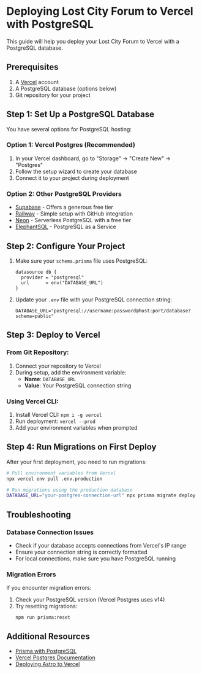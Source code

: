 # Deploying Lost City Forum to Vercel with PostgreSQL

This guide will help you deploy your Lost City Forum to Vercel with a PostgreSQL database.

## Prerequisites

1. A [Vercel](https://vercel.com) account
2. A PostgreSQL database (options below)
3. Git repository for your project

## Step 1: Set Up a PostgreSQL Database

You have several options for PostgreSQL hosting:

### Option 1: Vercel Postgres (Recommended)

1. In your Vercel dashboard, go to "Storage" → "Create New" → "Postgres"
2. Follow the setup wizard to create your database
3. Connect it to your project during deployment

### Option 2: Other PostgreSQL Providers

- [Supabase](https://supabase.com) - Offers a generous free tier
- [Railway](https://railway.app) - Simple setup with GitHub integration
- [Neon](https://neon.tech) - Serverless PostgreSQL with a free tier
- [ElephantSQL](https://www.elephantsql.com) - PostgreSQL as a Service

## Step 2: Configure Your Project

1. Make sure your `schema.prisma` file uses PostgreSQL:
   ```prisma
   datasource db {
     provider = "postgresql"
     url      = env("DATABASE_URL")
   }
   ```

2. Update your `.env` file with your PostgreSQL connection string:
   ```
   DATABASE_URL="postgresql://username:password@host:port/database?schema=public"
   ```

## Step 3: Deploy to Vercel

### From Git Repository:

1. Connect your repository to Vercel
2. During setup, add the environment variable:
   - **Name**: `DATABASE_URL`
   - **Value**: Your PostgreSQL connection string

### Using Vercel CLI:

1. Install Vercel CLI: `npm i -g vercel`
2. Run deployment: `vercel --prod`
3. Add your environment variables when prompted

## Step 4: Run Migrations on First Deploy

After your first deployment, you need to run migrations:

```bash
# Pull environment variables from Vercel
npx vercel env pull .env.production

# Run migrations using the production database
DATABASE_URL="your-postgres-connection-url" npx prisma migrate deploy
```

## Troubleshooting

### Database Connection Issues

- Check if your database accepts connections from Vercel's IP range
- Ensure your connection string is correctly formatted
- For local connections, make sure you have PostgreSQL running

### Migration Errors

If you encounter migration errors:

1. Check your PostgreSQL version (Vercel Postgres uses v14)
2. Try resetting migrations:
   ```
   npm run prisma:reset
   ```

## Additional Resources

- [Prisma with PostgreSQL](https://www.prisma.io/docs/getting-started/setup-prisma/add-to-existing-project/relational-databases/connect-your-database-node-postgresql)
- [Vercel Postgres Documentation](https://vercel.com/docs/storage/vercel-postgres)
- [Deploying Astro to Vercel](https://docs.astro.build/en/guides/deploy/vercel/)
